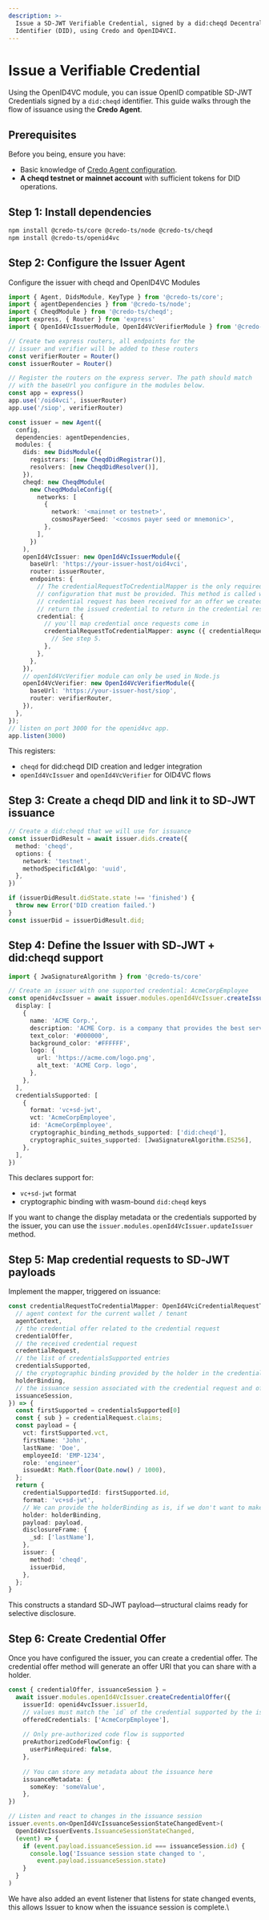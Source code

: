 ```yaml
---
description: >-
  Issue a SD-JWT Verifiable Credential, signed by a did:cheqd Decentralized
  Identifier (DID), using Credo and OpenID4VCI.
---
```


# Issue a Verifiable Credential

Using the OpenID4VC module, you can issue OpenID compatible SD-JWT Credentials signed by a `did:cheqd` identifier. This guide walks through the flow of issuance using the **Credo Agent**.

## Prerequisites

Before you being, ensure you have:

* Basic knowledge of [Credo Agent configuration](https://docs.cheqd.io/product/sdk/credo/set-up-agent).
* **A cheqd testnet or mainnet account** with sufficient tokens for DID operations.

## Step 1: Install dependencies

```bash
npm install @credo-ts/core @credo-ts/node @credo-ts/cheqd
npm install @credo-ts/openid4vc
```

## Step 2: Configure the Issuer Agent <a href="#step-2-set-up-the-issuer-agent" id="step-2-set-up-the-issuer-agent"></a>

Configure the issuer with cheqd and OpenID4VC Modules

```typescript
import { Agent, DidsModule, KeyType } from '@credo-ts/core';
import { agentDependencies } from '@credo-ts/node';
import { CheqdModule } from '@credo-ts/cheqd';
import express, { Router } from 'express'
import { OpenId4VcIssuerModule, OpenId4VcVerifierModule } from '@credo-ts/openid4vc';

// Create two express routers, all endpoints for the
// issuer and verifier will be added to these routers
const verifierRouter = Router()
const issuerRouter = Router()

// Register the routers on the express server. The path should match
// with the baseUrl you configure in the modules below.
const app = express()
app.use('/oid4vci', issuerRouter)
app.use('/siop', verifierRouter)

const issuer = new Agent({
  config,
  dependencies: agentDependencies,
  modules: {
    dids: new DidsModule({
      registrars: [new CheqdDidRegistrar()],
      resolvers: [new CheqdDidResolver()],
    }),
    cheqd: new CheqdModule(
      new CheqdModuleConfig({
        networks: [
          {
            network: '<mainnet or testnet>',
            cosmosPayerSeed: '<cosmos payer seed or mnemonic>',
          },
        ],
      })
    ),
    openId4VcIssuer: new OpenId4VcIssuerModule({
      baseUrl: 'https://your-issuer-host/oid4vci',
      router: issuerRouter,
      endpoints: {
        // The credentialRequestToCredentialMapper is the only required endpoint
        // configuration that must be provided. This method is called whenever a
        // credential request has been received for an offer we created. The callback should
        // return the issued credential to return in the credential response to the holder.
        credential: {
          // you'll map credential once requests come in
          credentialRequestToCredentialMapper: async ({ credentialRequest }) => {
            // See step 5.
          },
        },
      },
    }),
    // openId4VcVerifier module can only be used in Node.js
    openId4VcVerifier: new OpenId4VcVerifierModule({
      baseUrl: 'https://your-issuer-host/siop',
      router: verifierRouter,
    }),
  },
});
// listen on port 3000 for the openid4vc app.
app.listen(3000)
```

This registers:

* `cheqd` for did:cheqd DID creation and ledger integration
* `openId4VcIssuer` and `openId4VcVerifier`  for OID4VC flows

## Step 3: Create a cheqd DID and link it to SD‑JWT issuance

```typescript
// Create a did:cheqd that we will use for issuance
const issuerDidResult = await issuer.dids.create({
  method: 'cheqd',
  options: {
    network: 'testnet',
    methodSpecificIdAlgo: 'uuid',
  },
})

if (issuerDidResult.didState.state !== 'finished') {
  throw new Error('DID creation failed.')
}
const issuerDid = issuerDidResult.did;
```

## Step 4: Define the Issuer with SD‑JWT + did:cheqd support

```typescript
import { JwaSignatureAlgorithm } from '@credo-ts/core'

// Create an issuer with one supported credential: AcmeCorpEmployee
const openid4vcIssuer = await issuer.modules.openId4VcIssuer.createIssuer({
  display: [
    {
      name: 'ACME Corp.',
      description: 'ACME Corp. is a company that provides the best services.',
      text_color: '#000000',
      background_color: '#FFFFFF',
      logo: {
        url: 'https://acme.com/logo.png',
        alt_text: 'ACME Corp. logo',
      },
    },
  ],
  credentialsSupported: [
    {
      format: 'vc+sd-jwt',
      vct: 'AcmeCorpEmployee',
      id: 'AcmeCorpEmployee',
      cryptographic_binding_methods_supported: ['did:cheqd'],
      cryptographic_suites_supported: [JwaSignatureAlgorithm.ES256],
    },
  ],
})
```

This declares support for:

* `vc+sd-jwt` format
* cryptographic binding with wasm-bound `did:cheqd` keys

If you want to change the display metadata or the credentials supported by the issuer, you can use the `issuer.modules.openId4VcIssuer.updateIssuer` method.

## Step 5: Map credential requests to SD‑JWT payloads

Implement the mapper, triggered on issuance:

```ts
const credentialRequestToCredentialMapper: OpenId4VciCredentialRequestToCredentialMapper = async ({
  // agent context for the current wallet / tenant
  agentContext,
  // the credential offer related to the credential request
  credentialOffer,
  // the received credential request
  credentialRequest,
  // the list of credentialsSupported entries
  credentialsSupported,
  // the cryptographic binding provided by the holder in the credential request proof
  holderBinding,
  // the issuance session associated with the credential request and offer
  issuanceSession,
}) => {
  const firstSupported = credentialsSupported[0]
  const { sub } = credentialRequest.claims;
  const payload = {
    vct: firstSupported.vct,
    firstName: 'John',
    lastName: 'Doe',
    employeeId: 'EMP-1234',
    role: 'engineer',
    issuedAt: Math.floor(Date.now() / 1000),
  };
  return {
    credentialSupportedId: firstSupported.id,
    format: 'vc+sd-jwt',
    // We can provide the holderBinding as is, if we don't want to make changes
    holder: holderBinding,
    payload: payload,
    disclosureFrame: {
      _sd: ['lastName'],
    },
    issuer: {
      method: 'cheqd',
      issuerDid,
    },
  };
}
```

This constructs a standard SD‑JWT payload—structural claims ready for selective disclosure.

## Step 6: Create Credential Offer

Once you have configured the issuer, you can create a credential offer. The credential offer method will generate an offer URI that you can share with a holder.

```typescript
const { credentialOffer, issuanceSession } = 
  await issuer.modules.openId4VcIssuer.createCredentialOffer({
    issuerId: openid4vcIssuer.issuerId,
    // values must match the `id` of the credential supported by the issuer
    offeredCredentials: ['AcmeCorpEmployee'],
  
    // Only pre-authorized code flow is supported
    preAuthorizedCodeFlowConfig: {
      userPinRequired: false,
    },
  
    // You can store any metadata about the issuance here
    issuanceMetadata: {
      someKey: 'someValue',
    },
})

// Listen and react to changes in the issuance session
issuer.events.on<OpenId4VcIssuanceSessionStateChangedEvent>(
  OpenId4VcIssuerEvents.IssuanceSessionStateChanged,
  (event) => {
    if (event.payload.issuanceSession.id === issuanceSession.id) {
      console.log('Issuance session state changed to ', 
        event.payload.issuanceSession.state)
    }
  }
)
```

We have also added an event listener that listens for state changed events, this allows Issuer to know when the issuance session is complete.\
